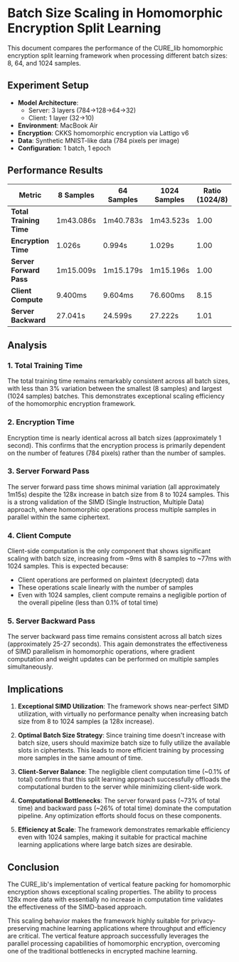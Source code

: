 # Batch Size Scaling in Homomorphic Encryption Split Learning

This document compares the performance of the CURE_lib homomorphic encryption split learning framework when processing different batch sizes: 8, 64, and 1024 samples.

## Experiment Setup

- **Model Architecture**: 
  - Server: 3 layers (784→128→64→32)
  - Client: 1 layer (32→10)
- **Environment**: MacBook Air
- **Encryption**: CKKS homomorphic encryption via Lattigo v6
- **Data**: Synthetic MNIST-like data (784 pixels per image)
- **Configuration**: 1 batch, 1 epoch

## Performance Results

| Metric | 8 Samples | 64 Samples | 1024 Samples | Ratio (1024/8) |
|--------|-----------|------------|--------------|----------------|
| **Total Training Time** | 1m43.086s | 1m40.783s | 1m43.523s | 1.00 |
| **Encryption Time** | 1.026s | 0.994s | 1.029s | 1.00 |
| **Server Forward Pass** | 1m15.009s | 1m15.179s | 1m15.196s | 1.00 |
| **Client Compute** | 9.400ms | 9.604ms | 76.600ms | 8.15 |
| **Server Backward** | 27.041s | 24.599s | 27.222s | 1.01 |

## Analysis

### 1. Total Training Time
The total training time remains remarkably consistent across all batch sizes, with less than 3% variation between the smallest (8 samples) and largest (1024 samples) batches. This demonstrates exceptional scaling efficiency of the homomorphic encryption framework.

### 2. Encryption Time
Encryption time is nearly identical across all batch sizes (approximately 1 second). This confirms that the encryption process is primarily dependent on the number of features (784 pixels) rather than the number of samples.

### 3. Server Forward Pass
The server forward pass time shows minimal variation (all approximately 1m15s) despite the 128x increase in batch size from 8 to 1024 samples. This is a strong validation of the SIMD (Single Instruction, Multiple Data) approach, where homomorphic operations process multiple samples in parallel within the same ciphertext.

### 4. Client Compute
Client-side computation is the only component that shows significant scaling with batch size, increasing from ~9ms with 8 samples to ~77ms with 1024 samples. This is expected because:
- Client operations are performed on plaintext (decrypted) data
- These operations scale linearly with the number of samples
- Even with 1024 samples, client compute remains a negligible portion of the overall pipeline (less than 0.1% of total time)

### 5. Server Backward Pass
The server backward pass time remains consistent across all batch sizes (approximately 25-27 seconds). This again demonstrates the effectiveness of SIMD parallelism in homomorphic operations, where gradient computation and weight updates can be performed on multiple samples simultaneously.

## Implications

1. **Exceptional SIMD Utilization**: The framework shows near-perfect SIMD utilization, with virtually no performance penalty when increasing batch size from 8 to 1024 samples (a 128x increase).

2. **Optimal Batch Size Strategy**: Since training time doesn't increase with batch size, users should maximize batch size to fully utilize the available slots in ciphertexts. This leads to more efficient training by processing more samples in the same amount of time.

3. **Client-Server Balance**: The negligible client computation time (~0.1% of total) confirms that this split learning approach successfully offloads the computational burden to the server while minimizing client-side work.

4. **Computational Bottlenecks**: The server forward pass (~73% of total time) and backward pass (~26% of total time) dominate the computation pipeline. Any optimization efforts should focus on these components.

5. **Efficiency at Scale**: The framework demonstrates remarkable efficiency even with 1024 samples, making it suitable for practical machine learning applications where large batch sizes are desirable.

## Conclusion

The CURE_lib's implementation of vertical feature packing for homomorphic encryption shows exceptional scaling properties. The ability to process 128x more data with essentially no increase in computation time validates the effectiveness of the SIMD-based approach. 

This scaling behavior makes the framework highly suitable for privacy-preserving machine learning applications where throughput and efficiency are critical. The vertical feature approach successfully leverages the parallel processing capabilities of homomorphic encryption, overcoming one of the traditional bottlenecks in encrypted machine learning. 